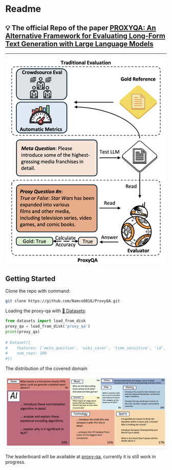 # Readme

## 💡 The official Repo of the paper [PROXYQA: An Alternative Framework for Evaluating Long-Form Text Generation with Large Language Models](https://arxiv.org/abs/2401.15042) 


---

![ProxyQA](fig/Untitled.png)

## Getting Started

Clone the repo with command:

```bash
git clone https://github.com/Namco0816/ProxyQA.git
```

Loading the proxy-qa with [🤗 Datasets](https://huggingface.co/docs/datasets):

```python
from datasets import load_from_disk
proxy_qa = load_from_disk('proxy_qa')
print(proxy_qa)

# Dataset({
#    features: ['meta_question', 'wiki_cover', 'time_sensitive', 'id', 'domain'],
#    num_rows: 100
#})
```

The distribution of the covered domain

![Domain Distribution](fig/Untitled%201.png)

The leaderboard will be available at [proxy-qa](proxy-qa.com), currently it is still work in progress.